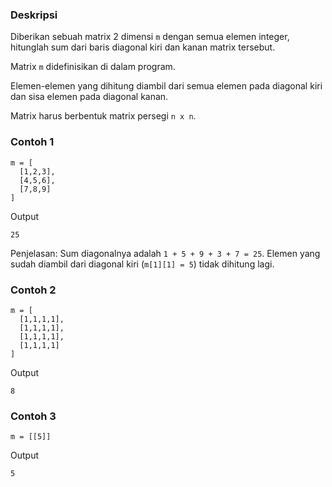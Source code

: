 ### Deskripsi
Diberikan sebuah matrix 2 dimensi `m` dengan semua elemen integer, hitunglah sum dari baris diagonal kiri dan kanan matrix tersebut.

Matrix `m` didefinisikan di dalam program.

Elemen-elemen yang dihitung diambil dari semua elemen pada diagonal kiri dan sisa elemen pada diagonal kanan.

Matrix harus berbentuk matrix persegi `n x n`.


### Contoh 1
```
m = [
  [1,2,3], 
  [4,5,6], 
  [7,8,9]
]
```
Output
```
25
```
Penjelasan: Sum diagonalnya adalah `1 + 5 + 9 + 3 + 7 = 25`. Elemen yang sudah diambil dari diagonal kiri (`m[1][1] = 5`) tidak dihitung lagi.



### Contoh 2
```
m = [
  [1,1,1,1],
  [1,1,1,1],
  [1,1,1,1],
  [1,1,1,1]
]
```
Output
```
8
```



### Contoh 3
```
m = [[5]]
```
Output
```
5
```
